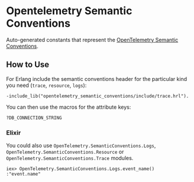 Opentelemetry Semantic Conventions
=====

Auto-generated constants that represent the [OpenTelemetry Semantic
Conventions](https://github.com/open-telemetry/opentelemetry-specification/tree/main/semantic_conventions).

## How to Use

For Erlang include the semantic conventions header for the particular kind you
need (`trace`, `resource`, `logs`):

```
-include_lib("opentelemetry_semantic_conventions/include/trace.hrl").
```

You can then use the macros for the attribute keys:

```
?DB_CONNECTION_STRING
```

### Elixir

You could also use `OpenTelemetry.SemanticConventions.Logs`, `OpenTelemetry.SemanticConventions.Resource` or
`OpenTelemetry.SemanticConventions.Trace` modules.

    iex> OpenTelemetry.SemanticConventions.Logs.event_name()
    :"event.name"
